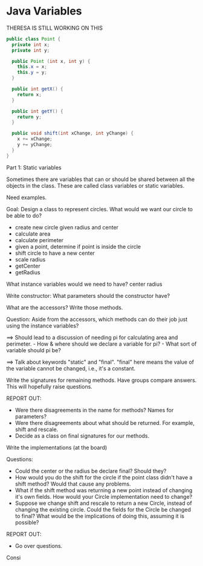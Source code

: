 # Java Variables

THERESA IS STILL WORKING ON THIS


```java
public class Point {
  private int x;
  private int y;

  public Point (int x, int y) {
    this.x = x;
    this.y = y;
  }

  public int getX() {
    return x;
  }

  public int getY() {
    return y;
  }

  public void shift(int xChange, int yChange) {
    x += xChange;
    y += yChange;
  }
}
```

Part 1: Static variables

Sometimes there are variables that can or should be shared between all the objects in the class. These are called class variables or static variables.

Need examples.


Goal: Design a class to represent circles.  What would we want our circle to be able to do?
- create new circle given radius and center
- calculate area
- calculate perimeter
- given a point, determine if point is inside the circle
- shift circle to have a new center
- scale radius
- getCenter
- getRadius


What instance variables would we need to have?
center
radius

Write constructor: What parameters should the constructor have?


What are the accessors?  Write those methods.


Question: Aside from the accessors, which methods can do their job just using the instance variables?

 ==> Should lead to a discussion of needing pi for calculating area and perimeter. 
     - How & where should we declare a variable for pi?
     - What sort of variable should pi be?

 ==> Talk about keywords "static" and "final". "final" here means the value of the variable 
cannot be changed, i.e., it's a constant.


Write the signatures for remaining methods. Have groups compare answers. This will hopefully raise
questions.

REPORT OUT: 
   - Were there disagreements in the name for methods? Names for parameters?
   - Were there disagreements about what should be returned. For example, shift and rescale.
   - Decide as a class on final signatures for our methods.


Write the implementations (at the board)

Questions:
   - Could the center or the radius be declare final?  Should they?
   - How would you do the shift for the circle if the point class didn't have a shift method? Would that cause any problems.
   - What if the shift method was returning a new point instead of changing it's own fields. How would your Circle implementation need to change?
   - Suppose we change shift and rescale to return a new Circle, instead of changing the existing circle. Could the fields for the Circle be changed to final? What would be the implications of doing this, assuming it is possible?

REPORT OUT:
   - Go over questions.

Consi



 


